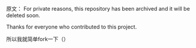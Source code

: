 原文：
For private reasons, this repository has been archived and it will be deleted soon.

Thanks for everyone who contributed to this project.

所以我就简单fork一下（）
